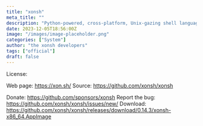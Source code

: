```yaml
---
title: "xonsh"
meta_title: ""
description: "Python-powered, cross-platform, Unix-gazing shell language and command prompt."
date: 2023-12-05T18:56:00Z
image: "/images/image-placeholder.png"
categories: ["System"]
author: "the xonsh developers"
tags: ["official"]
draft: false
---
```


License:

Web page: https://xon.sh/
Source: https://github.com/xonsh/xonsh

Donate: https://github.com/sponsors/xonsh
Report the bug: https://github.com/xonsh/xonsh/issues/new/
Download: https://github.com/xonsh/xonsh/releases/download/0.14.3/xonsh-x86_64.AppImage
